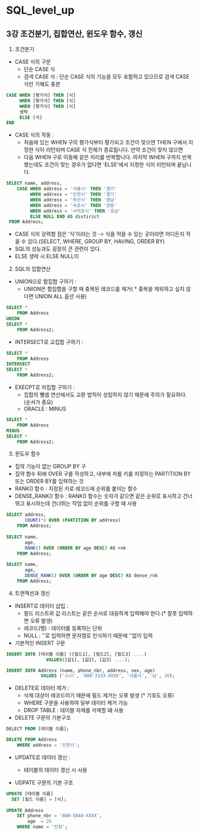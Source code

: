 # SQL_level_up

## 3강 조건분기, 집합연산, 윈도우 함수, 갱신

1. 조건분기
- CASE 식의 구문
  - 단순 CASE 식
  - 검색 CASE 식 : 단순 CASE 식의 기능을 모두 포함하고 있으므로 검색 CASE식만 기해도 충분
``` sql
CASE WHEN [평가식] THEN [식]
     WHEN [평가식] THEN [식]
     WHEN [평가식] THEN [식]
     생략
     ELSE [식]
END
```

- CASE 식의 작동 : 
  - 처음에 있는 WHEN 구의 평가식부터 평가되고 조건이 맞으면 THEN 구에서 지정한 식이 리턴되며 CASE 식 전체가 종료됩니다. 만약 조건이 맞지 않으면
  - 다음 WHEN 구로 이동해 같은 처리를 반복합니다. 마지막 WHEN 구까지 반복 했는데도 조건이 맞는 경우가 없다면 'ELSE'에서 지정한 식이 리턴되며 끝납니다.
``` sql
SELECT name, address,
    CASE WHEN address = '서울시' THEN '경기'
         WHEN address = '인천시' THEN '경기'
         WHEN address = '부산시' THEN '영남'
         WHEN address = '속초시' THEN '관동'
         WHEN address = '서귀포시' THEN '호남'
         ELSE NULL END AS distirict
 FROM Address;
```
  - CASE 식의 강력함 점은 '식'이라는 것 -> 식을 적을 수 있는 곳이라면 어디든지 적을 수 있다.(SELECT, WHERE, GROUP BY, HAVING, ORDER BY)
  - SQL의 성능과도 굉장히 큰 관련이 있다.
  - ELSE 생략 시 ELSE NULL이 

2. SQL의 집합연산
- UNION으로 합집합 구하기 : 
  - UNION은 합집합을 구할 때 중복된 레코드를 제거( * 중복을 제외하고 싶지 않다면 UNION ALL 옵션 사용)
``` sql
SELECT *
    FROM Address
UNION
SELECT *
    FROM Address2;
```

- INTERSECT로 교집합 구하기 : 
``` sql
SELECT *
    FROM Address
INTERSECT
SELECT *
    FROM Address2;
```

- EXECPT로 차집합 구하기 :
  - 집합의 뺄셈 연산에서도 교환 밥칙이 성립하지 않기 때문에 주의가 필요하다.(순서가 중요)
  - ORACLE : MINUS
``` sql
SELECT *
    FROM Address
MINUS
SELECT *
    FROM Address2;
```

3. 윈도우 함수
- 집약 기능이 없는 GROUP BY 구
- 집약 함수 뒤에 OVER 구를 작성하고, 내부에 자를 키를 지정하는 PARTITION BY 또는 ORDER BY를 입력하는 것
- RANK() 함수 : 지정된 키로 레코드에 순위를 붙이는 함수
- DENSE_RANK() 함수 : RANK() 함수는 숫자가 같으면 같은 순위로 표시하고 건너 뛰고 표시하는데 건너뛰는 작업 없이 순위를 구할 때 사용
``` sql
SELECT address,
       COUNT(*) OVER (PARTITION BY address)
    FROM Address;
    
SELECT name,
       age,
       RANK() OVER (ORDER BY age DESC) AS rnk
    FROM Address;
    
SELECT name,
       age,
       DENSE_RANK() OVER (ORDER BY age DESC) AS dense_rnk
    FROM Address;
```

4. 트랜잭션과 갱신
- INSERT로 데이터 삽입 :
  - 필드 리스트와 값 리스트는 같은 순서로 대응하게 입력해야 한다.(* 잘못 입력하면 오류 발생)
  - 레코드(행) : 데이터를 등록하는 단위
  - NULL : ''로 입력하면 문자열로 인식하기 때문에 ''없이 입력
- 기본적인 INSERT 구문
``` sql
INSERT INTO [테이블 이름] ([필드1], [필드2], [필드3] ....)
               VALUES([값1], [값2], [값3] ....);

INSERT INTO Address (name, phone_nbr, address, sex, age)
             VALUES ('小川', '080-3333-XXXX', '서울시', '남', 30);
```

- DELETE로 데이터 제거 : 
  - 삭제 대상이 레코드이기 때문에 필드 제거는 오류 발생 (* 기호도 오류)
  - WHERE 구문을 사용하여 일부 데이터 제거 가능
  - DROP TABLE : 테이블 자체를 삭제할 떄 사용
- DELETE 구문의 기본구조
``` sql
DELECT FROM [테이블 이름];

DELETE FROM Address 
    WHERE address = '인천시';
```

- UPDATE로 데이터 갱신 :
  - 테이블의 데이터 갱신 시 사용

- UDPATE 구문의 기본 구조
``` sql
UPDATE [테이블 이름]
  SET [필드 이름] = [식];
  
UPDATE Address
    SET phone_nbr = '080-5848-XXXX',
        age  = 20
    WHERE name = '인성';
```
